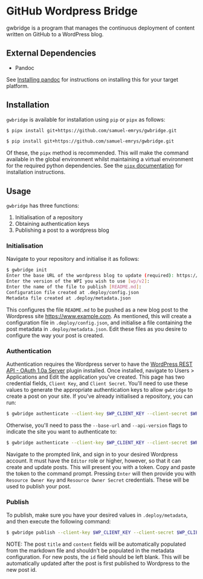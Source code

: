 # GitHub Wordpress Bridge

gwbridge is a program that manages the continuous deployment of content written on GitHub to a WordPress blog.

## External Dependencies

- Pandoc

See [Installing pandoc](https://pandoc.org/installing.html) for instructions on installing this for your target platform.

## Installation

`gwbridge` is available for installation using `pip` or `pipx` as follows:

```bash
$ pipx install git+https://github.com/samuel-emrys/gwbridge.git
```

```bash
$ pip install git+https://github.com/samuel-emrys/gwbridge.git
```

Of these, the `pipx` method is recommended. This will make the command available in the global environment whilst maintaining a virtual environment for the required python dependencies. See the [`pipx` documentation](https://github.com/pipxproject/pipx) for installation instructions.

## Usage

`gwbridge` has three functions:
1. Initialisation of a repository
2. Obtaining authentication keys
3. Publishing a post to a wordpress blog

### Initialisation

Navigate to your repository and initialise it as follows:

```bash
$ gwbridge init
Enter the base URL of the wordpress blog to update (required): https://www.example.com/wp-json
Enter the version of the WPI you wish to use [wp/v2]:
Enter the name of the file to publish [README.md]:
Configuration file created at .deploy/config.json
Metadata file created at .deploy/metadata.json
```

This configures the file `README.md` to be pushed as a new blog post to the Wordpress site https://www.example.com. As mentioned, this will create a configuration file in `.deploy/config.json`, and initialise a file containing the post metadata in `.deploy/metadata.json`. Edit these files as you desire to configure the way your post is created.

### Authentication

Authentication requires the Wordpress server to have the [WordPress REST API - OAuth 1.0a Server](https://wordpress.org/plugins/rest-api-oauth1/) plugin installed. Once installed, navigate to Users > Applications and Edit the application you've created. This page has two credential fields, `Client Key`, and `Client Secret`. You'll need to use these values to generate the appropriate authentication keys to allow `gwbridge` to create a post on your site. If you've already initialised a repository, you can run:

```bash
$ gwbridge authenticate --client-key $WP_CLIENT_KEY --client-secret $WP_CLIENT_SECRET
```

Otherwise, you'll need to pass the `--base-url` and `--api-version` flags to indicate the site you want to authenticate to:

```bash
$ gwbridge authenticate --client-key $WP_CLIENT_KEY --client-secret $WP_CLIENT_SECRET --base-url https://www.example.com/wp-json --api-version wp/v2
```

Navigate to the prompted link, and sign in to your desired Wordpress account. It must have the `Editor` role or higher, however, so that it can create and update posts. This will present you with a token. Copy and paste the token to the command prompt. Pressing `Enter` will then provide you with `Resource Owner Key` and `Resource Owner Secret` credentials. These will be used to publish your post.

### Publish

To publish, make sure you have your desired values in `.deploy/metadata`, and then execute the following command:

```bash
$ gwbridge publish --client-key $WP_CLIENT_KEY --client-secret $WP_CLIENT_SECRET --resource-owner-key $WP_RESOURCE_OWNER_KEY --resource-owner-secret $WP_RESOURCE_OWNER_SECRET
```

NOTE: The post `title` and `content` fields will be automatically populated from the markdown file and shouldn't be populated in the metadata configuration. For new posts, the `id` field should be left blank. This will be automatically updated after the post is first published to Wordpress to the new post id.
